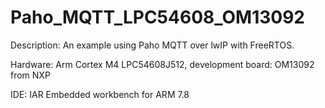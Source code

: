 # Paho_MQTT_LPC54608_OM13092
Description: An example using Paho MQTT over lwIP with FreeRTOS.

Hardware: Arm Cortex M4 LPC54608J512, development board: OM13092 from NXP

IDE: IAR Embedded workbench for ARM 7.8
